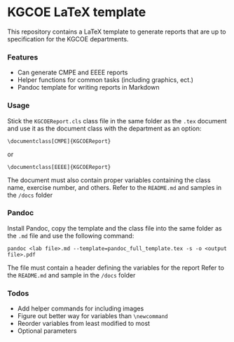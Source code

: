 KGCOE LaTeX template
====================

This repository contains a LaTeX template to generate reports that
are up to specification for the KGCOE departments.

### Features
* Can generate CMPE and EEEE reports
* Helper functions for common tasks (including graphics, ect.)
* Pandoc template for writing reports in Markdown

### Usage
Stick the `KGCOEReport.cls` class file in the same folder as the `.tex` document
and use it as the document class with the department as an option:
```
\documentclass[CMPE]{KGCOEReport}
```
or
```
\documentclass[EEEE]{KGCOEReport}
```

The document must also contain proper variables containing the class
name, exercise number, and others.
Refer to the `README.md` and samples in the `/docs` folder

### Pandoc
Install Pandoc, copy the template and the class file into the same folder as the `.md` file
and use the following command:
```
pandoc <lab file>.md --template=pandoc_full_template.tex -s -o <output file>.pdf
```
The file must contain a header defining the variables for the report
Refer to the `README.md` and sample in the `/docs` folder


### Todos
* Add helper commands for including images
* Figure out better way for variables than `\newcommand`
* Reorder variables from least modified to most
* Optional parameters
